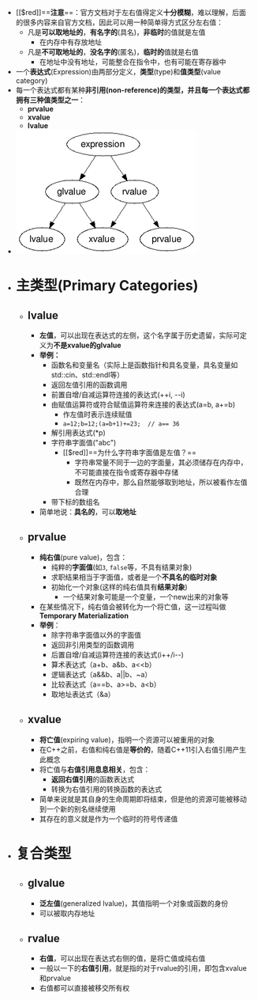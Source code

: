 - [[$red]]==**注意**==：官方文档对于左右值得定义**十分模糊**，难以理解，后面的很多内容来自官方文档，因此可以用一种简单得方式区分左右值：
	- 凡是**可以取地址的**，**有名字的**(具名)，**非临时**的值就是左值
		- 在内存中有存放地址
	- 凡是**不可取地址的**，**没名字的**(匿名)，**临时的**值就是右值
		- 在地址中没有地址，可能整合在指令中，也有可能在寄存器中
- 一个**表达式**(Expression)由两部分定义，**类型**(type)和**值类型**(value category)
- 每一个表达式都有某种**非引用(non-reference)**的类型，并且每一个表达式都拥有**三种值类型之一**：
	- **prvalue**
	- **xvalue**
	- **lvalue**
- ![image.png](../assets/image_1743754314570_0.png)
- # 主类型(Primary Categories)
	- ## lvalue
		- **左值**，可以出现在表达式的左侧，这个名字属于历史遗留，实际可定义为**不是xvalue的glvalue**
		- **举例：**
			- 函数名和变量名（实际上是函数指针和具名变量，具名变量如std::cin、std::endl等）
			- 返回左值引用的函数调用
			- 前置自增/自减运算符连接的表达式(++i, --i)
			- 由赋值运算符或符合赋值运算符来连接的表达式(a=b, a+=b)
				- 作左值时表示连续赋值
				- ``a=12;b=12;(a=b+1)+=23;  // a== 36``
			- 解引用表达式(*p)
			- 字符串字面值("abc")
				- [[$red]]==为什么字符串字面值是左值？==
					- 字符串常量不同于一边的字面量，其必须储存在内存中，不可能直接在指令或寄存器中存储
					- 既然在内存中，那么自然能够取到地址，所以被看作左值合理
			- 带下标的数组名
		- 简单地说：**具名的**，可以**取地址**
	- ## prvalue
		- **纯右值**(pure value)，包含：
			- 纯粹的**字面值**(如``3``, ``false``等，不具有结果对象)
			- 求职结果相当于字面值，或者是一个**不具名的临时对象**
			- 初始化一个对象(这样的纯右值具有**结果对象**)
				- 一个结果对象可能是一个变量，一个new出来的对象等
		- 在某些情况下，纯右值会被转化为一个将亡值，这一过程叫做**Temporary Materialization**
		- **举例**：
			- 除字符串字面值以外的字面值
			- 返回非引用类型的函数调用
			- 后置自增/自减运算符连接的表达式(i++/i--)
			- 算术表达式（a+b、a&b、a<<b）
			- 逻辑表达式（a&&b、a||b、~a）
			- 比较表达式（a==b、a>=b、a<b）
			- 取地址表达式（&a）
	- ## xvalue
		- **将亡值**(expiring value)，指明一个资源可以被重用的对象
		- 在C++之前，右值和纯右值是**等价的**，随着C++11引入右值引用产生此概念
		- 将亡值与**右值引用息息相关**，包含：
			- **返回右值引用**的函数表达式
			- 转换为右值引用的转换函数的表达式
		- 简单来说就是其自身的生命周期即将结束，但是他的资源可能被移动到一个新的别名继续使用
		- 其存在的意义就是作为一个临时的符号传递值
- # 复合类型
	- ## glvalue
		- **泛左值**(generalized lvalue)，其值指明一个对象或函数的身份
		- 可以被取内存地址
	- ## rvalue
		- **右值**，可以出现在表达式右侧的值，是将亡值或纯右值
		- 一般以一下的**右值引用**，就是指的对于rvalue的引用，即包含xvalue和prvalue
		- 右值都可以直接被移交所有权